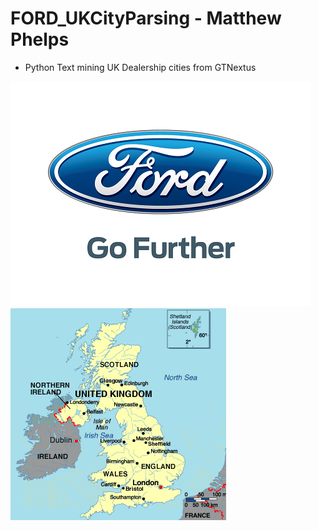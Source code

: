 # FORD_UKCityParsing - Matthew Phelps
* Python Text mining UK Dealership cities from GTNextus

 ![ford logo](img/ford2.png) ![picture of uk](img/uk.png)
